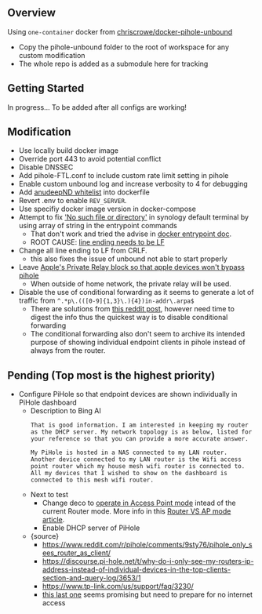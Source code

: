 ## Overview

Using `one-container` docker from [chriscrowe/docker-pihole-unbound](https://github.com/chriscrowe/docker-pihole-unbound)
- Copy the pihole-unbound folder to the root of workspace for any custom modification
- The whole repo is added as a submodule here for tracking

## Getting Started

In progress... To be added after all configs are working!

## Modification
- Use locally build docker image
- Override port 443 to avoid potential conflict
- Disable DNSSEC
- Add pihole-FTL.conf to include custom rate limit setting in pihole
- Enable custom unbound log and increase verbosity to 4 for debugging
- Add [anudeepND whitelist](https://github.com/anudeepND/whitelist#for-whitelisttxt) into dockerfile
- Revert .env to enable `REV_SERVER`.
- Use specifiy docker image version in docker-compose
- Attempt to fix ['No such file or directory'](https://stackoverflow.com/questions/29535015/error-cannot-start-container-stat-bin-sh-no-such-file-or-directory) in synology default terminal by using array of string in the entrypoint commands
    - That don't work and tried the advise in [docker entrypoint doc](https://docs.docker.com/engine/reference/builder/#entrypoint). 
    - ROOT CAUSE: [line ending needs to be LF](https://stackoverflow.com/questions/55527105/how-to-fix-exec-user-process-caused-no-such-file-or-directory)
- Change all line ending to LF from CRLF.
    - this also fixes the issue of unbound not able to start properly
- Leave [Apple's Private Relay block so that apple devices won't bypass pihole](https://discourse.pi-hole.net/t/new-to-pi-hole-why-is-mask-icloud-com-blocked-as-standard/59707/17)
    - When outside of home network, the private relay will be used.
- Disable the use of conditional forwarding as it seems to generate a lot of traffic from `^.*p\.(([0-9]{1,3}\.){4})in-addr\.arpa$`
    - There are solutions from [this reddit post](https://www.reddit.com/r/pihole/comments/i9s0jx/how_to_deal_with_lb_dnssd_udp01168192inaddrarpa/), however need time to digest the info thus the quickest way is to disable conditional forwarding
    - The conditional forwarding also don't seem to archive its intended purpose of showing individual endpoint clients in pihole instead of always from the router.

## Pending (Top most is the highest priority)
- Configure PiHole so that endpoint devices are shown individually in PiHole dashboard
    - Description to Bing AI
        ```
        That is good information. I am interested in keeping my router as the DHCP server. My network topology is as below, listed for your reference so that you can provide a more accurate answer.

        My PiHole is hosted in a NAS connected to my LAN router. Another device connected to my LAN router is the Wifi access point router which my house mesh wifi router is connected to. All my devices that I wished to show on the dashboard is connected to this mesh wifi router. 
        ```
    - Next to test
        - Change deco to [operate in Access Point mode](https://www.tp-link.com/us/support/faq/1842/) intead of the current Router mode. More info in this [Router VS AP mode article](https://www.tp-link.com/my/support/faq/2399/).
        - Enable DHCP server of PiHole
    - {source}
        - https://www.reddit.com/r/pihole/comments/9sty76/pihole_only_sees_router_as_client/
        - https://discourse.pi-hole.net/t/why-do-i-only-see-my-routers-ip-address-instead-of-individual-devices-in-the-top-clients-section-and-query-log/3653/1
        - https://www.tp-link.com/us/support/faq/3230/
        - [this last one](https://discourse.pi-hole.net/t/pi-hole-not-working-when-i-use-tp-link-deco-x20-dhcp-issues/60064/4) seems promising but need to prepare for no internet access